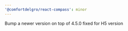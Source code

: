 ```yaml
---
'@comfortdelgro/react-compass': minor
---
```


Bump a newer version on top of 4.5.0 fixed for H5 version
